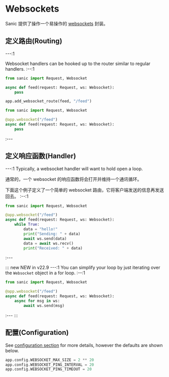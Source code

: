 # Websockets

Sanic 提供了操作一个易操作的 [websockets](https://websockets.readthedocs.io/en/stable/) 封装。


## 定义路由(Routing)

---:1

Websocket handlers can be hooked up to the router similar to regular handlers. :--:1
```python
from sanic import Request, Websocket

async def feed(request: Request, ws: Websocket):
    pass

app.add_websocket_route(feed, "/feed")
```
```python
from sanic import Request, Websocket

@app.websocket("/feed")
async def feed(request: Request, ws: Websocket):
    pass
```
:---

## 定义响应函数(Handler)


---:1 Typically, a websocket handler will want to hold open a loop.

通常的，一个 websocket 的响应函数将会打开并维持一个通讯循环。

下面这个例子定义了一个简单的 websocket 路由，它将客户端发送的信息再发送回去。 :--:1
```python
from sanic import Request, Websocket

@app.websocket("/feed")
async def feed(request: Request, ws: Websocket):
    while True:
        data = "hello!"
        print("Sending: " + data)
        await ws.send(data)
        data = await ws.recv()
        print("Received: " + data)
```
:---

::: new NEW in v22.9 ---:1 You can simplify your loop by just iterating over the `Websocket` object in a for loop. :--:1
```python
from sanic import Request, Websocket

@app.websocket("/feed")
async def feed(request: Request, ws: Websocket):
    async for msg in ws:
        await ws.send(msg)
```
:--- :::

## 配置(Configuration)

See [configuration section](/guide/deployment/configuration.md) for more details, however the defaults are shown below.

```python
app.config.WEBSOCKET_MAX_SIZE = 2 ** 20
app.config.WEBSOCKET_PING_INTERVAL = 20
app.config.WEBSOCKET_PING_TIMEOUT = 20
```
